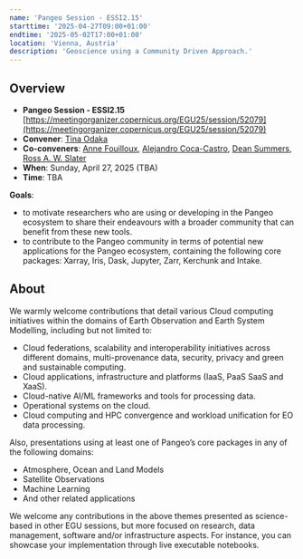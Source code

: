 ```yaml
---
name: 'Pangeo Session - ESSI2.15'
starttime: '2025-04-27T09:00+01:00'
endtime: '2025-05-02T17:00+01:00'
location: 'Vienna, Austria'
description: 'Geoscience using a Community Driven Approach.'
---
```

## Overview

- **Pangeo Session - ESSI2.15** [https://meetingorganizer.copernicus.org/EGU25/session/52079](https://meetingorganizer.copernicus.org/EGU25/session/52079)
- **Convener**:  [Tina Odaka](https://discourse.pangeo.io/u/tinaok)
- **Co-conveners**: [Anne Fouilloux](https://discourse.pangeo.io/u/annefou), [Alejandro Coca-Castro](https://discourse.pangeo.io/u/acocac), [Dean Summers](https://www.lampata.eu/), [Ross A. W. Slater](https://discourse.pangeo.io/u/raws)
- **When**: Sunday, April 27, 2025 (TBA)
- **Time**: TBA

**Goals**:
- to motivate researchers who are using or developing in the Pangeo ecosystem to share their endeavours with a broader community that can benefit from these new tools.
- to contribute to the Pangeo community in terms of potential new applications for the Pangeo ecosystem, containing the following core packages: Xarray, Iris, Dask, Jupyter, Zarr, Kerchunk and Intake.

## About
We warmly welcome contributions that detail various Cloud computing initiatives within the domains of Earth Observation and Earth System Modelling, including but not limited to:
- Cloud federations, scalability and interoperability initiatives across different domains, multi-provenance data, security, privacy and green and sustainable computing.
- Cloud applications, infrastructure and platforms (IaaS, PaaS SaaS and XaaS).
- Cloud-native AI/ML frameworks and tools for processing data.
- Operational systems on the cloud.
- Cloud computing and HPC convergence and workload unification for EO data processing.

Also, presentations using at least one of Pangeo’s core packages in any of the following domains:
- Atmosphere, Ocean and Land Models
- Satellite Observations
- Machine Learning
- And other related applications

We welcome any contributions in the above themes presented as science-based in other EGU sessions, but more focused on research, data management, software and/or infrastructure aspects. For instance, you can showcase your implementation through live executable notebooks.




 